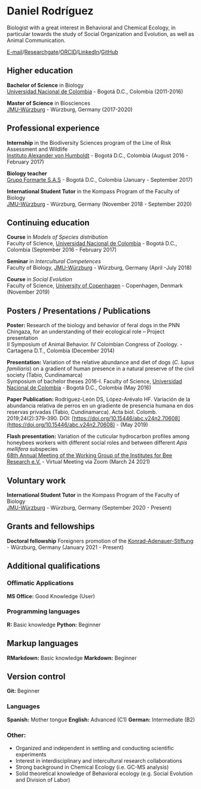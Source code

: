 # Daniel Rodríguez
Biologist with a great interest in Behavioral and Chemical Ecology, in particular towards the study of Social Organization and Evolution, as well as Animal Communication.

[E-mail](mailto:daniel.rodriguez@stud-mail.uni-wuerzburg.de)/[Researchgate](https://www.researchgate.net/profile/Daniel-Rodriguez-Leon)/[ORCID](https://orcid.org/0000-0001-9637-1364)/[LinkedIn](www.linkedin.com/in/dsrodriguezl)/[GitHub](https://github.com/dsrodriguezl)

## Higher education
**Bachelor of Science** in Biology <br>
[Universidad Nacional de Colombia](https://unal.edu.co/) - Bogotá D.C., Colombia (2011-2016)

**Master of Science** in Biosciences <br>
[JMU-Würzburg](https://www.uni-wuerzburg.de/en/home/) - Würzburg, Germany (2017-2020)

## Professional experience
**Internship** in the Biodiversity Sciences program of the Line of Risk Assessment and Wildlife <br>
[Instituto Alexander von Humboldt](www.humboldt.org.co/es) - Bogotá D.C., Colombia (August 2016 - February 2017)

**Biology teacher** <br>
[Grupo Formarte S.A.S](https://formarte.edu.co) - Bogotá D.C., Colombia (January - September 2017)

**International Student Tutor** in the Kompass Program of the Faculty of Biology <br>
[JMU-Würzburg](https://www.uni-wuerzburg.de/en/home/) - Würzburg, Germany (November 2018 - September 2020)


## Continuing education
**Course** in _Models of Species distribution_ <br>
Faculty of Science, [Universidad Nacional de Colombia](https://unal.edu.co/) - Bogotá D.C., Colombia (September 2016 - February 2017)

**Seminar** in _Intercultural Competences_ <br>
Faculty of Biology, [JMU-Würzburg](https://www.uni-wuerzburg.de/en/home/) - Würzburg, Germany (April -July 2018)

**Course** in _Social Evolution_ <br>
Faculty of Science, [University of Copenhagen](https://www.ku.dk/english) - Copenhagen, Denmark (November 2019)

## Posters / Presentations / Publications

**Poster:** Research of the biology and behavior of feral dogs in the PNN Chingaza, for an understanding of their ecological role – Project presentation <br>
II Symposium of Animal Behavior. IV Colombian Congress of Zoology. - Cartagena D.T., Colombia (December 2014)

**Presentation:** Variation of the relative abundance and diet of dogs (_C. lupus familiaris_) on a gradient of human presence in a natural preserve of the civil society (Tabio, Cundinamarca) <br>
Symposium of bachelor theses 2016-I. Faculty of Science, [Universidad Nacional de Colombia](https://unal.edu.co/) - Bogotá D.C., Colombia (May 2016)

**Paper Publication:** Rodríguez-León DS, López-Arévalo HF. Variación de la abundancia relativa de perros en un gradiente de presencia humana en dos reservas privadas (Tabio, Cundinamarca). Acta biol. Colomb. 2019;24(2):379-390.
DOI: [https://doi.org/10.15446/abc.v24n2.70608](https://doi.org/10.15446/abc.v24n2.70608) - (May 2019)

**Flash presentation:**  Variation of the cuticular hydrocarbon profiles among honeybees
workers with different social roles and between different _Apis mellifera_ subspecies <br>
[68th Annual Meeting of the Working Group of the Institutes for Bee Research e.V.](https://ag-biene.uni-hohenheim.de/tagung) - Virtual Meeting via Zoom (March 24 2021)

## Voluntary work

**International Student Tutor** in the Kompass Program of the Faculty of Biology <br>
[JMU-Würzburg](https://www.uni-wuerzburg.de/en/home/) - Würzburg, Germany (September 2020 - Present)

## Grants and fellowships

**Doctoral fellowship**
Foreigners promotion of the [Konrad-Adenauer-Stiftung](https://www.kas.de/de/home) - Würzburg, Germany (January 2021 - Present)

## Additional qualifications
### Offimatic Applications

**MS Office:** Good Knowledge (User)

### Programming languages

**R:** Basic knowledge
**Python:** Beginner

## Markup languages

**RMarkdown:**  Basic knowledge
**Markdown:** Beginner

## Version control

**Git:** Beginner

### Languages
**Spanish:** Mother tongue
**English:** Advanced (C1)
**German:** Intermediate (B2)

### Other:
- Organized and independent in settling and conducting scientific experiments
- Interest in interdisciplinary and intercultural research collaborations
- Strong background in Chemical Ecology (i.e. GC-MS analysis)
- Solid theoretical knowledge of Behavioral ecology (e.g. Social Evolution and Division of Labor)
